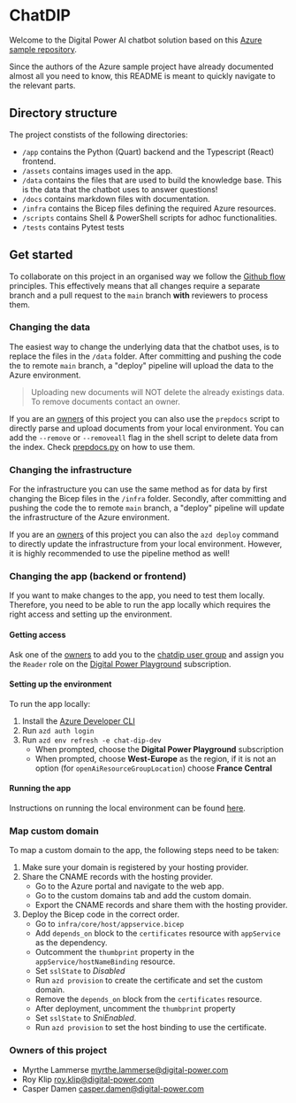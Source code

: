 # ChatDIP
Welcome to the Digital Power AI chatbot solution based on this [Azure sample repository](https://github.com/Azure-Samples/azure-search-openai-demo).

Since the authors of the Azure sample project have already documented almost all you need to know, this README is meant to quickly navigate to the relevant parts.

## Directory structure
The project constists of the following directories:
- `/app` contains the Python (Quart) backend and the Typescript (React) frontend.
- `/assets` contains images used in the app.
- `/data` contains the files that are used to build the knowledge base. This is the data that the chatbot uses to answer questions!
- `/docs` contains markdown files with documentation.
- `/infra` contains the Bicep files defining the required Azure resources.
- `/scripts` contains Shell & PowerShell scripts for adhoc functionalities.
- `/tests` contains Pytest tests

## Get started
To collaborate on this project in an organised way we follow the [Github flow](https://docs.github.com/en/get-started/using-github/github-flow) principles. This effectively means that all changes require a separate branch and a pull request to the `main` branch **with** reviewers to process them.

### Changing the data
The easiest way to change the underlying data that the chatbot uses, is to replace the files in the `/data` folder. After committing and pushing the code the to remote `main` branch, a "deploy" pipeline will upload the data to the Azure environment.

> Uploading new documents will NOT delete the already existings data. To remove documents contact an owner.

If you are an [owners](/dip-README.md#owners-of-this-project) of this project you can also use the `prepdocs` script to directly parse and upload documents from your local environment. You can add the `--remove` or `--removeall` flag in the shell script to delete data from the index. Check [prepdocs.py](/app/backend/prepdocs.py) on how to use them.

### Changing the infrastructure
For the infrastructure you can use the same method as for data by first changing the Bicep files in the `/infra` folder. Secondly, after committing and pushing the code the to remote `main` branch, a "deploy" pipeline will update the infrastructure of the Azure environment.

If you are an [owners](/dip-README.md#owners-of-this-project) of this project you can also the `azd deploy` command to directly update the infrastructure from your local environment. However, it is highly recommended to use the pipeline method as well!

### Changing the app (backend or frontend)
If you want to make changes to the app, you need to test them locally. Therefore, you need to be able to run the app locally which requires the right access and setting up the environment.

#### Getting access
Ask one of the [owners](/dip-README.md#owners-of-this-project) to add you to the [chatdip user group](https://portal.azure.com/#view/Microsoft_AAD_IAM/GroupDetailsMenuBlade/~/Overview/groupId/d00eb3be-cd9c-4a27-be65-5b4fb6918231) and assign you the `Reader` role on the [Digital Power Playground](https://portal.azure.com/#@digital-power.com/resource/subscriptions/ef0661c5-0e9a-4467-ba85-e57a8816570d) subscription.

#### Setting up the environment
To run the app locally:
1. Install the [Azure Developer CLI](https://learn.microsoft.com/azure/developer/azure-developer-cli/install-azd)
1. Run `azd auth login`
1. Run `azd env refresh -e chat-dip-dev`
    - When prompted, choose the **Digital Power Playground** subscription
    - When prompted, choose **West-Europe** as the region, if it is not an option (for `openAiResourceGroupLocation`) choose **France Central**

#### Running the app
Instructions on running the local environment can be found [here](docs/localdev.md).

### Map custom domain
To map a custom domain to the app, the following steps need to be taken:

1. Make sure your domain is registered by your hosting provider.
2. Share the CNAME records with the hosting provider.
    - Go to the Azure portal and navigate to the web app.
    - Go to the custom domains tab and add the custom domain.
    - Export the CNAME records and share them with the hosting provider.
3. Deploy the Bicep code in the correct order.
    - Go to `infra/core/host/appservice.bicep`
    - Add `depends_on` block to the `certificates` resource with `appService` as the dependency.
    - Outcomment the `thumbprint` property in the `appService/hostNameBinding` resource.
    - Set `sslState` to *Disabled*
    - Run `azd provision` to create the certificate and set the custom domain.
    - Remove the `depends_on` block from the `certificates` resource.
    - After deployment, uncomment the `thumbprint` property
    - Set `sslState` to *SniEnabled*.
    - Run `azd provision` to set the host binding to use the certificate.


### Owners of this project
- Myrthe Lammerse [myrthe.lammerse@digital-power.com](mailto:myrthe.lammerse@digital-power.com)
- Roy Klip [roy.klip@digital-power.com](mailto:myrthe.lammerse@digital-power.com)
- Casper Damen [casper.damen@digital-power.com](mailto:casper.damen@digital-power.com)
